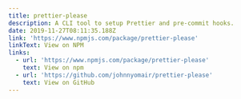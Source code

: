 ```yaml
---
title: prettier-please
description: A CLI tool to setup Prettier and pre-commit hooks.
date: 2019-11-27T08:11:35.188Z
link: 'https://www.npmjs.com/package/prettier-please'
linkText: View on NPM
links:
  - url: 'https://www.npmjs.com/package/prettier-please'
    text: View on npm
  - url: 'https://github.com/johnnyomair/prettier-please'
    text: View on GitHub
---
```

